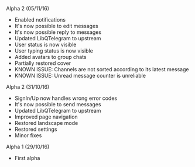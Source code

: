 Alpha 2 (05/11/16)
- Enabled notifications
- It's now possible to edit messages
- It's now possible reply to messages
- Updated LibQTelegram to upstream
- User status is now visible
- User typing status is now visible
- Added avatars to group chats
- Partially restored cover
- KNOWN ISSUE: Channels are not sorted according to its latest message
- KNOWN ISSUE: Unread message counter is unreliable

Alpha 2 (31/10/16)
- SignIn/Up now handles wrong error codes
- It's now possible to send messages
- Updated LibQTelegram to upstream
- Improved page navigation
- Restored landscape mode
- Restored settings
- Minor fixes


Alpha 1 (29/10/16)
- First alpha
